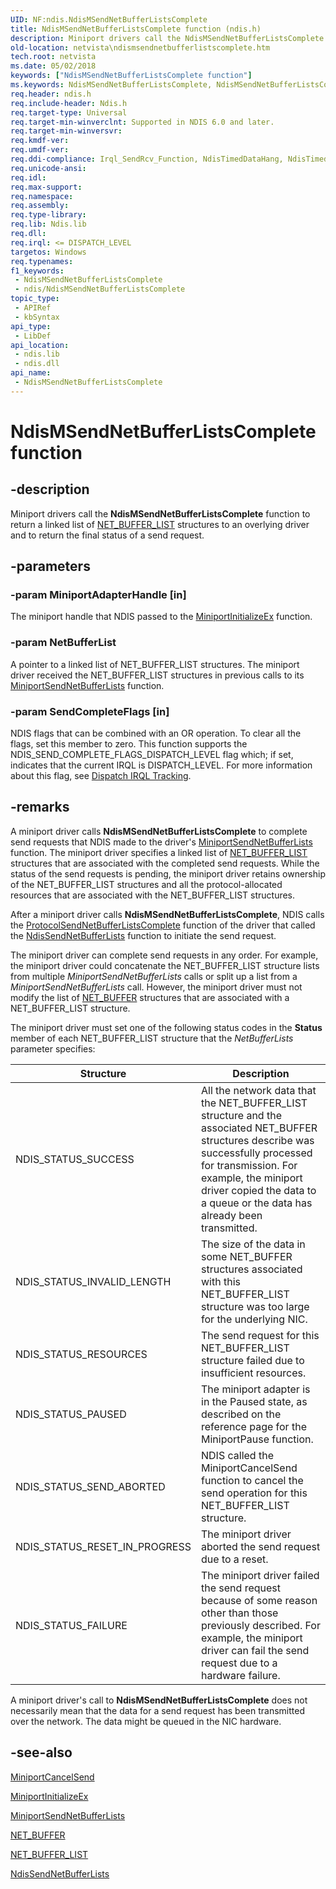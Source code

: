 ```yaml
---
UID: NF:ndis.NdisMSendNetBufferListsComplete
title: NdisMSendNetBufferListsComplete function (ndis.h)
description: Miniport drivers call the NdisMSendNetBufferListsComplete function to return a linked list of NET_BUFFER_LIST structures to an overlying driver and to return the final status of a send request.
old-location: netvista\ndismsendnetbufferlistscomplete.htm
tech.root: netvista
ms.date: 05/02/2018
keywords: ["NdisMSendNetBufferListsComplete function"]
ms.keywords: NdisMSendNetBufferListsComplete, NdisMSendNetBufferListsComplete function [Network Drivers Starting with Windows Vista], ndis/NdisMSendNetBufferListsComplete, ndis_sendrcv_ref_11bdd96b-0ba8-475a-ba6e-03492e2993d7.xml, netvista.ndismsendnetbufferlistscomplete
req.header: ndis.h
req.include-header: Ndis.h
req.target-type: Universal
req.target-min-winverclnt: Supported in NDIS 6.0 and later.
req.target-min-winversvr: 
req.kmdf-ver: 
req.umdf-ver: 
req.ddi-compliance: Irql_SendRcv_Function, NdisTimedDataHang, NdisTimedDataSend
req.unicode-ansi: 
req.idl: 
req.max-support: 
req.namespace: 
req.assembly: 
req.type-library: 
req.lib: Ndis.lib
req.dll: 
req.irql: <= DISPATCH_LEVEL
targetos: Windows
req.typenames: 
f1_keywords:
 - NdisMSendNetBufferListsComplete
 - ndis/NdisMSendNetBufferListsComplete
topic_type:
 - APIRef
 - kbSyntax
api_type:
 - LibDef
api_location:
 - ndis.lib
 - ndis.dll
api_name:
 - NdisMSendNetBufferListsComplete
---
```


# NdisMSendNetBufferListsComplete function


## -description

Miniport drivers call the
**NdisMSendNetBufferListsComplete** function to return a linked list of [NET_BUFFER_LIST](./../nbl/ns-nbl-net_buffer_list.md) structures to an overlying driver and to return the final status of a send request.

## -parameters

### -param MiniportAdapterHandle [in]


The miniport handle that NDIS passed to the [MiniportInitializeEx](./nc-ndis-miniport_initialize.md) function.

### -param NetBufferList

A pointer to a linked list of NET_BUFFER_LIST structures. The miniport driver received the NET_BUFFER_LIST structures in previous calls to its [MiniportSendNetBufferLists](./nc-ndis-miniport_send_net_buffer_lists.md) function.

### -param SendCompleteFlags [in]


NDIS flags that can be combined with an OR operation. To clear all the flags, set this member to zero. This function supports the NDIS_SEND_COMPLETE_FLAGS_DISPATCH_LEVEL flag which; if set, indicates that the current IRQL is DISPATCH_LEVEL. For more information about this flag, see [Dispatch IRQL Tracking](/windows-hardware/drivers/network/dispatch-irql-tracking).

## -remarks

A miniport driver calls **NdisMSendNetBufferListsComplete** to complete send requests that NDIS made to the driver's
[MiniportSendNetBufferLists](./nc-ndis-miniport_send_net_buffer_lists.md) function. The miniport driver specifies a linked list of [NET_BUFFER_LIST](./../nbl/ns-nbl-net_buffer_list.md) structures that are
associated with the completed send requests. While the status of the send requests is pending, the miniport driver retains ownership of the NET_BUFFER_LIST structures and all the protocol-allocated resources that are associated with the NET_BUFFER_LIST structures.

After a miniport driver calls **NdisMSendNetBufferListsComplete**, NDIS calls the
[ProtocolSendNetBufferListsComplete](./nc-ndis-protocol_send_net_buffer_lists_complete.md) function of the driver that called the [NdisSendNetBufferLists](./nf-ndis-ndissendnetbufferlists.md) function to     initiate the send request.

The miniport driver can complete send requests in any order. For example, the miniport driver could concatenate the NET_BUFFER_LIST structure lists from multiple *MiniportSendNetBufferLists* calls or split up a list from a *MiniportSendNetBufferLists* call. However, the miniport driver must not modify the list of [NET_BUFFER](./../nbl/ns-nbl-net_buffer.md) structures that are associated with a
    NET_BUFFER_LIST structure.

The miniport driver must set one of the following status codes in the **Status** member of each NET_BUFFER_LIST structure that the *NetBufferLists* parameter specifies:

|Structure|Description|
|----|----|
|NDIS_STATUS_SUCCESS|All the network data that the NET_BUFFER_LIST structure and the associated NET_BUFFER structures describe was successfully processed for transmission. For example, the miniport driver copied the data to a queue or the data has already been transmitted.|
|NDIS_STATUS_INVALID_LENGTH|The size of the data in some NET_BUFFER structures associated with this NET_BUFFER_LIST structure was too large for the underlying NIC.|
|NDIS_STATUS_RESOURCES|The send request for this NET_BUFFER_LIST structure failed due to insufficient resources.|
|NDIS_STATUS_PAUSED|The miniport adapter is in the Paused state, as described on the reference page for the MiniportPause function.|
|NDIS_STATUS_SEND_ABORTED|NDIS called the MiniportCancelSend function to cancel the send operation for this NET_BUFFER_LIST structure.|
|NDIS_STATUS_RESET_IN_PROGRESS|The miniport driver aborted the send request due to a reset.|
|NDIS_STATUS_FAILURE|The miniport driver failed the send request because of some reason other than those previously described. For example, the miniport driver can fail the send request due to a hardware failure.|

A miniport driver's call to
**NdisMSendNetBufferListsComplete** does not necessarily mean that the data for a send request has been     transmitted over the network. The data might be queued in the NIC hardware.

## -see-also

[MiniportCancelSend](./nc-ndis-miniport_cancel_send.md)</a>

[MiniportInitializeEx](./nc-ndis-miniport_initialize.md)

[MiniportSendNetBufferLists](./nc-ndis-miniport_send_net_buffer_lists.md)

[NET_BUFFER](./../nbl/ns-nbl-net_buffer.md)

[NET_BUFFER_LIST](./../nbl/ns-nbl-net_buffer_list.md)

[NdisSendNetBufferLists](./../nbl/ns-nbl-net_buffer_list.md)
